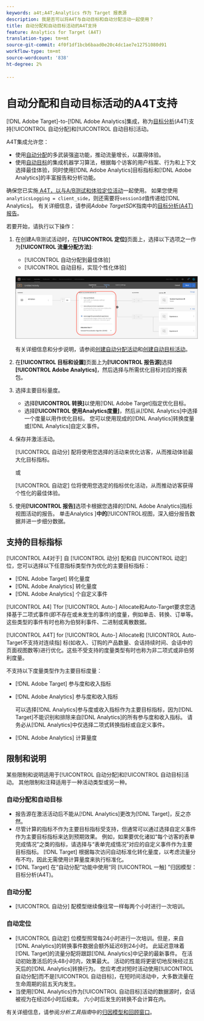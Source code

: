 ```yaml
---
keywords: a4t;A4T;Analytics 作为 Target 报表源
description: 我是否可以将A4T与自动目标和自动分配活动一起使用？
title: 自动分配和自动目标活动的A4T支持
feature: Analytics for Target (A4T)
translation-type: tm+mt
source-git-commit: 4f0f1df1bcb6baad0e20c4dc1ae7e12751080d91
workflow-type: tm+mt
source-wordcount: '838'
ht-degree: 2%

---
```



# 自动分配和自动目标活动的A4T支持

[!DNL Adobe Target]-to-[!DNL Adobe Analytics]集成，称为[目标分析](/help/c-integrating-target-with-mac/a4t/a4t.md)(A4T)支持[!UICONTROL 自动分配]和[!UICONTROL 自动目标]活动。

A4T集成允许您：

* 使用[自动分配](/help/c-activities/automated-traffic-allocation/automated-traffic-allocation.md)的多武装强盗功能，推动流量增长，以赢得体验。
* 使用[自动目标](/help/c-activities/auto-target/auto-target-to-optimize.md)的集成机器学习算法，根据每个访客的用户档案、行为和上下文选择最佳体验，同时使用[!DNL Adobe Analytics]目标指标和[!DNL Adobe Analytics]的丰富报告和分析功能。

确保您已实施[ A4T，以与A/B测试和体验定位活动](/help/c-integrating-target-with-mac/a4t/a4timplementation.md)一起使用。 如果您使用`analyticsLogging = client_side`，则还需要将`sessionId`值传递给[!DNL Analytics]。 有关详细信息，请参阅&#x200B;*Adobe TargetSDK*&#x200B;指南中的[目标分析(A4T)报告](https://adobetarget-sdks.gitbook.io/docs/integration-with-experience-cloud/analytics-for-target-a4t-reporting)。

若要开始，请执行以下操作：

1. 在创建A/B测试活动时，在&#x200B;**[!UICONTROL 定位]**&#x200B;页面上，选择以下选项之一作为&#x200B;**[!UICONTROL 流量分配方法]**:

   * [!UICONTROL 自动分配到最佳体验]
   * [!UICONTROL 自动目标，实现个性化体验]

   ![流量分配方法选项：手动、自动分配和自动目标](/help/c-integrating-target-with-mac/a4t/assets/traffic-allocation-methods.png)

   有关详细信息和分步说明，请参阅[创建自动分配活动](/help/c-activities/automated-traffic-allocation/create-auto-allocate-activity.md)和[创建自动目标活动](/help/c-activities/auto-target/create-auto-target.md)。

1. 在&#x200B;**[!UICONTROL 目标和设置]**&#x200B;页面上为&#x200B;**[!UICONTROL 报告源]**&#x200B;选择&#x200B;**[!UICONTROL Adobe Analytics]**，然后选择与所需优化目标对应的报表包。

1. 选择主要目标量度。

   * 选择&#x200B;**[!UICONTROL 转换]**&#x200B;以使用[!DNL Adobe Target]指定优化目标。
   * 选择&#x200B;**[!UICONTROL 使用Analytics度量]**，然后从[!DNL Analytics]中选择一个度量以用作优化目标。 您可以使用现成的[!DNL Analytics]转换度量或[!DNL Analytics]自定义事件。

1. 保存并激活活动。

   [!UICONTROL 自动分] 配将使用您选择的活动来优化访客，从而推动体验最大化目标指标。

   或

   [!UICONTROL 自动定] 位将使用您选定的指标优化活动，从而推动访客获得个性化的最佳体验。

1. 使用&#x200B;**[!UICONTROL 报告]**&#x200B;选项卡根据您选择的[!DNL Adobe Analytics]指标视图活动的报告。 单击Analytics ]**中的**[!UICONTROL &#x200B;视图，深入细分报告数据并进一步细分数据。

## 支持的目标指标

[!UICONTROL A4对于] 自 [!UICONTROL 动分] 配和自 [!UICONTROL 动定] 位，您可以选择以下任意指标类型作为优化的主要目标指标：

* [!DNL Adobe Target] 转化量度
* [!DNL Adobe Analytics] 转化量度
* [!DNL Adobe Analytics] 个自定义事件

[!UICONTROL A4] Tfor    [!UICONTROL Auto-] Allocate和Auto-Target要求您选择基于二项式事件(即不存在或未发生的事件)的度量，例如单击、转换、订单等。这些类型的事件有时也称为伯努利事件、二进制或离散数据。

[!UICONTROL A4T]  for  [!UICONTROL Auto-] Allocate和 [!UICONTROL Auto-Target不支持对连续指] 标(如收入、订购的产品数量、会话持续时间、会话中的页面视图数等)进行优化。这些不受支持的度量类型有时也称为非二项式或非伯努利度量。

不支持以下度量类型作为主要目标度量：

* [!DNL Adobe Target] 参与度和收入指标
* [!DNL Adobe Analytics] 参与度和收入指标

   可以选择[!DNL Analytics]参与度或收入指标作为主要目标指标，因为[!DNL Target]不能识别和排除来自[!DNL Analytics]的所有参与度和收入指标。 请务必从[!DNL Analytics]中仅选择二项式转换指标或自定义事件。

* [!DNL Adobe Analytics] 计算量度

## 限制和说明

某些限制和说明适用于[!UICONTROL 自动分配]和[!UICONTROL 自动目标]活动。 其他限制和注释适用于一种活动类型或另一种。

### 自动分配和自动目标

* 报告源在激活活动后不能从[!DNL Analytics]更改为[!DNL Target]，反之亦然。
* 尽管计算的指标不作为主要目标指标受支持，但通常可以通过选择自定义事件作为主要目标指标来达到预期效果。 例如，如果要优化诸如“每个访客的表单完成情况”之类的指标，请选择与“表单完成情况”对应的自定义事件作为主要目标指标。 [!DNL Target] 根据每次访问自动标准化转化量度，以考虑流量分布不均，因此无需使用计算量度来执行标准化。
* [!DNL Target] 在“自动分配”功能中使用“同 [!UICONTROL 一触] ”归因模型：目标分析(A4T)。

### 自动分配

* [!UICONTROL 自动分] 配模型继续像往常一样每两个小时进行一次培训。

### 自动定位

* [!UICONTROL 自动定] 位模型照常每24小时进行一次培训。但是，来自[!DNL Analytics]的转换事件数据会额外延迟6到24小时。 此延迟意味着[!DNL Target]的流量分配将跟踪[!DNL Analytics]中记录的最新事件。 在活动初始激活后的头48小时内，效果最大。 活动的性能将更密切地反映经过五天后的[!DNL Analytics]转换行为。 您应考虑对短时活动使用[!UICONTROL 自动分配]而不是[!UICONTROL 自动目标]，在短时间活动中，大多数流量在生命周期的前五天内发生。
* 当使用[!DNL Analytics]作为[!UICONTROL 自动目标]活动的数据源时，会话被视为在经过6小时后结束。 六小时后发生的转换不会计算在内。

有关详细信息，请参阅&#x200B;*分析工具指南*&#x200B;中的[归因模型和回顾窗口](https://experienceleague.adobe.com/docs/analytics/analyze/analysis-workspace/attribution/models.html)。
